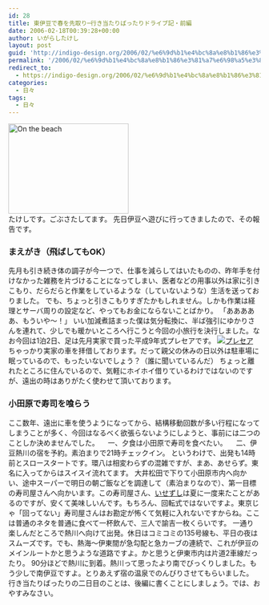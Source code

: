 ```yaml
---
id: 28
title: 東伊豆で春を先取り─行き当たりばったりドライブ記・前編
date: 2006-02-18T00:39:28+00:00
author: いがらしたけし
layout: post
guid: 'http://indigo-design.org/2006/02/%e6%9d%b1%e4%bc%8a%e8%b1%86%e3%81%a7%e6%98%a5%e3%82%92%e5%85%88%e5%8f%96%e3%82%8a%e2%94%80%e8%a1%8c%e3%81%8d%e5%bd%93%e3%81%9f%e3%82%8a%e3%81%b0%e3%81%a3%e3%81%9f%e3%82%8a%e3%83%89%e3%83%a9%e3%82%a4/'
permalink: '/2006/02/%e6%9d%b1%e4%bc%8a%e8%b1%86%e3%81%a7%e6%98%a5%e3%82%92%e5%85%88%e5%8f%96%e3%82%8a%e2%94%80%e8%a1%8c%e3%81%8d%e5%bd%93%e3%81%9f%e3%82%8a%e3%81%b0%e3%81%a3%e3%81%9f%e3%82%8a%e3%83%89%e3%83%a9%e3%82%a4/'
redirect_to:
  - https://indigo-design.org/2006/02/%e6%9d%b1%e4%bc%8a%e8%b1%86%e3%81%a7%e6%98%a5%e3%82%92%e5%85%88%e5%8f%96%e3%82%8a%e2%94%80%e8%a1%8c%e3%81%8d%e5%bd%93%e3%81%9f%e3%82%8a%e3%81%b0%e3%81%a3%e3%81%9f%e3%82%8a%e3%83%89%e3%83%a9%e3%82%a4/
categories:
  - 日々
tags:
  - 日々
---
```

<a href="http://www.flickr.com/photos/takeshi81/99525268/" title="Photo Sharing"><img src="http://static.flickr.com/41/99525268_197dd75a3b_m.jpg" width="240" height="180" alt="On the beach" border="0" /></a><br />
たけしです。ごぶさたしてます。
先日伊豆へ遊びに行ってきましたので、その報告です。

<!--more-->
<h3>まえがき（飛ばしてもOK）</h3>
先月も引き続き体の調子が今一つで、仕事を減らしてはいたものの、昨年手を付けなかった雑務を片づけることになってしまい、医者などの用事以外は家に引きこもり、だらだらと作業をしているような（していないような）生活を送っておりました。
でも、ちょっと引きこもりすぎたかもしれません。しかも作業は経理とサーバ周りの設定など、やってもお金にならないことばかり。
「あああああ、もういや〜！」
いい加減煮詰まった僕は気分転換に、半ば強引にゆかりさんを連れて、少しでも暖かいところへ行こうと今回の小旅行を決行しました。なお今回は1泊2日、足は先月実家で買った平成9年式プレセアです。
<a href="http://blog-imgs-29.fc2.com/a/r/m/armadillo75/060211b.jpg" target="_blank"><img src="http://blog-imgs-29.fc2.com/a/r/m/armadillo75/060211bs.jpg" alt="プレセア" border="0" /></a><br />
ちゃっかり実家の車を拝借しております。だって親父の休みの日以外は駐車場に眠っているので、もったいないでしょう？（誰に聞いているんだ）
ちょっと離れたところに住んでいるので、気軽にホイホイ借りているわけではないのですが、遠出の時はありがたく使わせて頂いております。
<h3>小田原で寿司を喰らう</h3>
ここ数年、遠出に車を使うようになってから、結構移動回数が多い行程になってしまうことが多く、今回はなるべく欲張らないようにしようと、事前には二つのことしか決めませんでした。
　一、夕食は小田原で寿司を食べたい。
　二、伊豆熱川の宿を予約。素泊まりで21時チェックイン。
というわけで、出発も14時前とスロースタートです。環八は相変わらずの混雑ですが、まあ、あせらず。東名に入ってからはスイスイ流れてます。
大井松田で下りて小田原市内へ向かい、途中スーパーで明日の朝ご飯などを調達して（素泊まりなので）、第一目標の寿司屋さんへ向かいます。この寿司屋さん、<a href="http://www12.ocn.ne.jp/~isezusi/" target="_blank">いせずし</a>は夏に一度来たことがあるのですが、安くて美味しいんです。もちろん、回転式ではないですよ。東京じゃ「回ってない」寿司屋さんはお勘定が怖くて気軽に入れないですからね。ここは普通のネタを普通に食べて一杯飲んで、三人で諭吉一枚くらいです。
一通り楽しんだところで熱川へ向けて出発。休日はコミコミの135号線も、平日の夜はスムーズです。でも、熱海〜伊東間が急勾配と急カーブの連続で、これが伊豆のメインルートかと思うような道路ですよ。かと思うと伊東市内は片道2車線だったり。
90分ほどで熱川に到着。熱川って思ったより南でびっくりしました。もう少しで南伊豆ですよ。とりあえず宿の温泉でのんびりさせてもらいました。
行き当たりばったりの二日目のことは、後編に書くことにしましょう。では、おやすみなさい。
